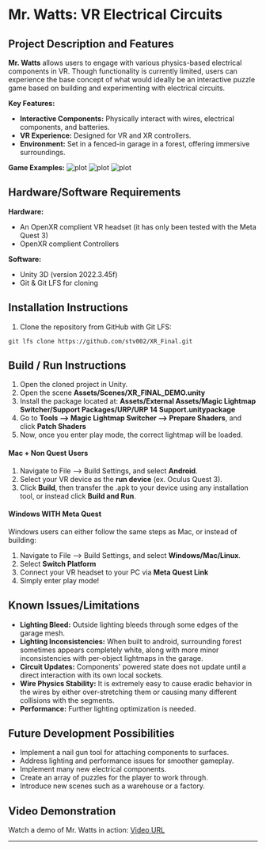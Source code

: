 # Mr. Watts: VR Electrical Circuits

## Project Description and Features

**Mr. Watts** allows users to engage with various physics-based electrical components in VR. Though functionality is currently limited, users can experience the base concept of what would ideally be an interactive puzzle game based on building and experimenting with electrical circuits.

**Key Features:**
- **Interactive Components:** Physically interact with wires, electrical components, and batteries.
- **VR Experience:** Designed for VR and XR controllers.
- **Environment:** Set in a fenced-in garage in a forest, offering immersive surroundings.

**Game Examples:**
![plot](imgs/img1.jpeg)
![plot](imgs/img2.jpeg)
![plot](imgs/img3.jpeg)

## Hardware/Software Requirements

**Hardware:**
- An OpenXR complient VR headset (it has only been tested with the Meta Quest 3)
- OpenXR complient Controllers

**Software:**
- Unity 3D (version 2022.3.45f)
- Git & Git LFS for cloning

## Installation Instructions

1. Clone the repository from GitHub with Git LFS:
```
git lfs clone https://github.com/stv002/XR_Final.git
```

## Build / Run Instructions

1. Open the cloned project in Unity.
2. Open the scene **Assets/Scenes/XR_FINAL_DEMO.unity**
3. Install the package located at: **Assets/External Assets/Magic Lightmap Switcher/Support Packages/URP/URP 14 Support.unitypackage**
4. Go to **Tools --> Magic Lightmap Switcher --> Prepare Shaders**, and click **Patch Shaders**
5. Now, once you enter play mode, the correct lightmap will be loaded.
#### Mac + Non Quest Users
1. Navigate to File --> Build Settings, and select **Android**.
2. Select your VR device as the **run device** (ex. Oculus Quest 3).
3. Click **Build**, then transfer the .apk to your device using any installation tool, or instead click **Build and Run**.
#### Windows WITH Meta Quest
Windows users can either follow the same steps as Mac, or instead of building:
1. Navigate to File --> Build Settings, and select **Windows/Mac/Linux**.
2. Select **Switch Platform**
3. Connect your VR headset to your PC via **Meta Quest Link**
4. Simply enter play mode!

## Known Issues/Limitations

- **Lighting Bleed:** Outside lighting bleeds through some edges of the garage mesh.
- **Lighting Inconsistencies:** When built to android, surrounding forest sometimes appears completely white, along with more minor inconsistencies with per-object lightmaps in the garage.
- **Circuit Updates:** Components' powered state does not update until a direct interaction with its own local sockets.
- **Wire Physics Stability:** It is extremely easy to cause eradic behavior in the wires by either over-stretching them or causing many different collisions with the segments.
- **Performance:** Further lighting optimization is needed.

## Future Development Possibilities

- Implement a nail gun tool for attaching components to surfaces.
- Address lighting and performance issues for smoother gameplay.
- Implement many new electrical components.
- Create an array of puzzles for the player to work through.
- Introduce new scenes such as a warehouse or a factory.

## Video Demonstration

Watch a demo of Mr. Watts in action: [Video URL](<https://youtu.be/cOnxxGZeZco>)

---
